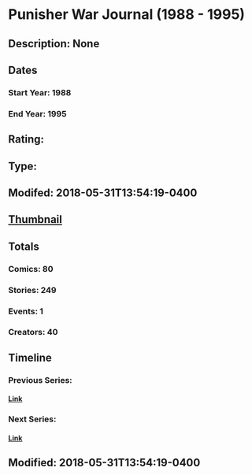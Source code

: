 # Punisher War Journal (1988 - 1995)
## Description: None
## Dates
### Start Year: 1988
### End Year: 1995
## Rating: 
## Type: 
## Modifed: 2018-05-31T13:54:19-0400
## [Thumbnail](http://i.annihil.us/u/prod/marvel/i/mg/9/40/5b1036ade75c9.jpg)
## Totals
### Comics: 80
### Stories: 249
### Events: 1
### Creators: 40
## Timeline
### Previous Series: 
#### [Link]()
### Next Series: 
#### [Link]()
## Modified: 2018-05-31T13:54:19-0400